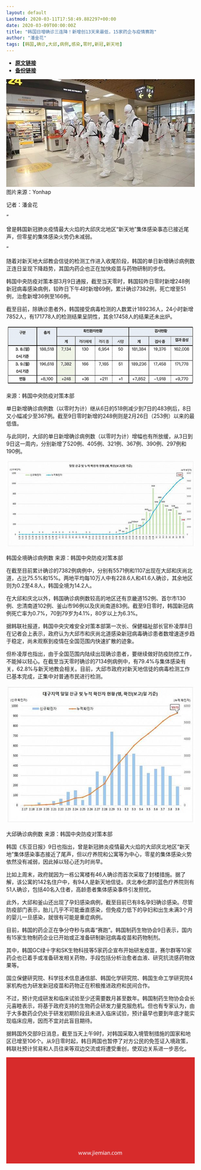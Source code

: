 ```yaml
---
layout: default
Lastmod: 2020-03-11T17:58:49.882297+00:00
date: 2020-03-09T00:00:00Z
title: "韩国日增确诊三连降！新增创13天来最低，15家药企与疫情赛跑"
author: "潘金花"
tags: [韩国,确诊,大邱,病例,感染,零时,新冠,新天地]
---
```


* [**原文链接**](https://mp.weixin.qq.com/s/6FhbSLqvMVazEVjtxeWhuQ)
* [**备份链接**](http://archive.today/Ubsiw)


![](/images/post/8ccb5594b34cbf6d19663e51abd02668.jpg)图片来源：Yonhap

记者：潘金花

“

  

曾是韩国新冠肺炎疫情最大火焰的大邱庆北地区“新天地”集体感染事态已接近尾声，但零星的集体感染火势仍未减弱。

  

”

随着对新天地大邱教会信徒的检测工作进入收尾阶段，韩国的单日新增确诊病例数正连日呈现下降趋势，其国内药企也正在加快疫苗与药物研制的步伐。

韩国中央防疫对策本部3月9日通报，截至当天零时，韩国较昨日零时新增248例新冠病毒感染病例，较昨日下午4时新增69例，累计确诊7382例，死亡增至51例，治愈新增36例至166例。  

截至目前，除确诊患者外，韩国接受病毒检测的人数累计189236人，24小时新增7852人，有171778人的检测结果呈阴性，其余17458人的结果还未出炉。

![](/images/post/b18fe8a10fd817e94007b444d8ec22a0.jpg)

来源：韩国中央防疫对策本部

单日新增确诊病例数（以零时为计）继从6日的518例减少到7日的483例后，8日又小幅减少至367例。截至9日零时新增的248例则是2月26日（253例）以来的最低值。

与此同时，大邱的单日新增确诊病例数（以零时为计）增幅也有所放缓，从3日到9日这一周内，分别新增了520例、405例、321例、367例、390例、297例和190例。

![](/images/post/d0b8a6c75ab342be725375e6903371ed.jpg)

韩国全境确诊病例数 来源：韩国中央防疫对策本部

在截至目前累计确诊的7382例病例中，分别有5571例和1107出现在大邱和庆尚北道，占比75.5%和15%。两地平均每10万人中有228.6人和41.6人确诊，其余地区则为0.2至4.8人，韩国全境为14.2人。

在大邱和庆北以外，韩国确诊病例数较高的地区还有京畿道152例、首尔市130例、忠清南道102例、釜山市96例以及庆尚南道83例。截至9日零时，韩国新冠病例死亡率为0.7%，70到79岁为4.1%，80岁以上为6.3%。

据韩联社报道，韩国中央灾难安全对策本部第一次长、保健福祉部长官朴凌厚8日在记者会上表示，政府认为大邱市和庆尚北道感染新冠病毒确诊患者数增速逐步趋于稳定，尚未观察到疫情在全国范围内快速扩散的迹象。

但朴凌厚也指出，由于全国范围内陆续出现确诊患者，要继续做好防疫防控工作，不能掉以轻心。在截至当天零时确诊的7134例病例中，有79.4%与集体感染有关，62.8%与新天地教会相关。目前，大邱市政府对新天地信徒的病毒检测工作已基本完成，正集中对普通市民进行检测。

![](/images/post/ebb0f8bfb783239973173e16cc5911cd.jpg)

大邱确诊病例数 来源：韩国中央防疫对策本部

韩国《东亚日报》9日也指出，曾是新冠肺炎疫情最大火焰的大邱庆北地区“新天地”集体感染事态接近了尾声，但以疗养院和公寓等为中心，零星的集体感染火势依然没有减弱，因此掉以轻心还为时尚早。

比如上周末，政府就因为一栋公寓楼有46人确诊而首次采取了封楼措施。据了解，该公寓的142名住户中，有94人是新天地信徒。庆北奉化郡的蓝色疗养院则有51人确诊，包括40名入住者，高龄患者集体感染事件引发担忧。

此外，大邱和釜山还出现了孕妇感染病例，截至目前已有8名孕妇确诊感染。尽管防疫部门表示，胎儿几乎不可能垂直感染，但免疫力低下的孕妇和出生未满3个月的婴儿一旦感染，就很有可能是重症病例。

目前，韩国的药企正在争分夺秒与病毒“赛跑”。韩国制药生物协会9日表示，国内有15家生物制药企业已开始或正准备研制新冠病毒疫苗和药物制剂。

其中，韩国GC绿十字和SK生物科技等5家药企宣布开始研发疫苗，赛尔群等10家药企也已着手或准备研发相关药物，手段包括分析治愈者血液、研究抗流感药物效果等。

国立保健研究院、科学技术信息通信部、韩国化学研究院、韩国生命工学研究院4家机构也为研发新冠疫苗和药物正在积极推进政府和民间合作。

不过，预计完成研发和临床试验至少还需要数月甚至数年。韩国制药生物协会会长元喜睦表示，将基于政府支持的生物药企研发力量克服危机。但也有专家认为，由于大多数药企仍处于研发初期阶段且未进入临床试验，预计最早也要到年底才能实现临床应用，因而不宜对此盲目期待。

据韩国外交部9日消息，截至当天上午9时，对韩国采取入境管制措施的国家和地区已增至106个。从9日零时起，韩日两国也暂停了对方公民的免签证入境政策，韩联社预计贸易和人员往来等双边交流或将遭受重创，使双边关系进一步恶化。

![](/images/post/3ef9527fd7edfb43b0c70486c7a956af.jpg)

